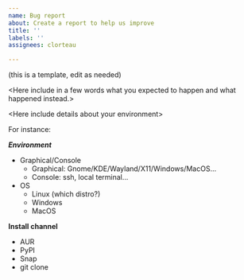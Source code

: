 ```yaml
---
name: Bug report
about: Create a report to help us improve
title: ''
labels: ''
assignees: clorteau

---
```

(this is a template, edit as needed)

\<Here include in a few words what you expected to happen and what happened instead.\>

\<Here include details about your environment\>

For instance:

***Environment***

- Graphical/Console
	+ Graphical: Gnome/KDE/Wayland/X11/Windows/MacOS...
	+ Console: ssh, local terminal...
- OS
	+ Linux (which distro?)
	+ Windows
	+ MacOS

**Install channel**
- AUR
- PyPI
- Snap
- git clone



